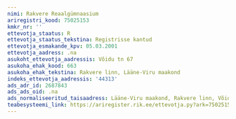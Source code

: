 ```yaml
---
nimi: Rakvere Reaalgümnaasium
ariregistri_kood: 75025153
kmkr_nr: ''
ettevotja_staatus: R
ettevotja_staatus_tekstina: Registrisse kantud
ettevotja_esmakande_kpv: 05.03.2001
ettevotja_aadress: .na
asukoht_ettevotja_aadressis: Võidu tn 67
asukoha_ehak_kood: 663
asukoha_ehak_tekstina: Rakvere linn, Lääne-Viru maakond
indeks_ettevotja_aadressis: '44313'
ads_adr_id: 2687843
ads_ads_oid: .na
ads_normaliseeritud_taisaadress: Lääne-Viru maakond, Rakvere linn, Võidu tn 67
teabesysteemi_link: https://ariregister.rik.ee/ettevotja.py?ark=75025153&ref=rekvisiidid
---
```

